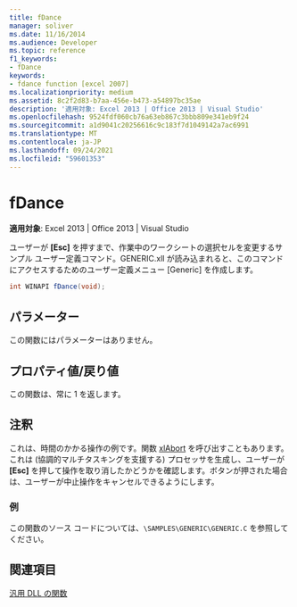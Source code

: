 ```yaml
---
title: fDance
manager: soliver
ms.date: 11/16/2014
ms.audience: Developer
ms.topic: reference
f1_keywords:
- fDance
keywords:
- fdance function [excel 2007]
ms.localizationpriority: medium
ms.assetid: 8c2f2d83-b7aa-456e-b473-a54897bc35ae
description: '適用対象: Excel 2013 | Office 2013 | Visual Studio'
ms.openlocfilehash: 9524fdf060cb76a63eb867c3bbb809e341eb9f24
ms.sourcegitcommit: a1d9041c20256616c9c183f7d1049142a7ac6991
ms.translationtype: MT
ms.contentlocale: ja-JP
ms.lasthandoff: 09/24/2021
ms.locfileid: "59601353"
---
```

# <a name="fdance"></a>fDance

 **適用対象**: Excel 2013 | Office 2013 | Visual Studio 
  
ユーザーが **[Esc]** を押すまで、作業中のワークシートの選択セルを変更するサンプル ユーザー定義コマンド。GENERIC.xll が読み込まれると、このコマンドにアクセスするためのユーザー定義メニュー [Generic] を作成します。
  
```cs
int WINAPI fDance(void);
```

## <a name="parameters"></a>パラメーター

この関数にはパラメーターはありません。
  
## <a name="property-valuereturn-value"></a>プロパティ値/戻り値

この関数は、常に 1 を返します。
  
## <a name="remarks"></a>注釈

これは、時間のかかる操作の例です。関数 [xlAbort](xlabort.md) を呼び出すこともあります。これは (協調的マルチタスキングを支援する) プロセッサを生成し、ユーザーが **[Esc]** を押して操作を取り消したかどうかを確認します。ボタンが押された場合は、ユーザーが中止操作をキャンセルできるようにします。 
  
### <a name="example"></a>例

この関数のソース コードについては、`\SAMPLES\GENERIC\GENERIC.C` を参照してください。 
  
## <a name="see-also"></a>関連項目



[汎用 DLL の関数](functions-in-the-generic-dll.md)

